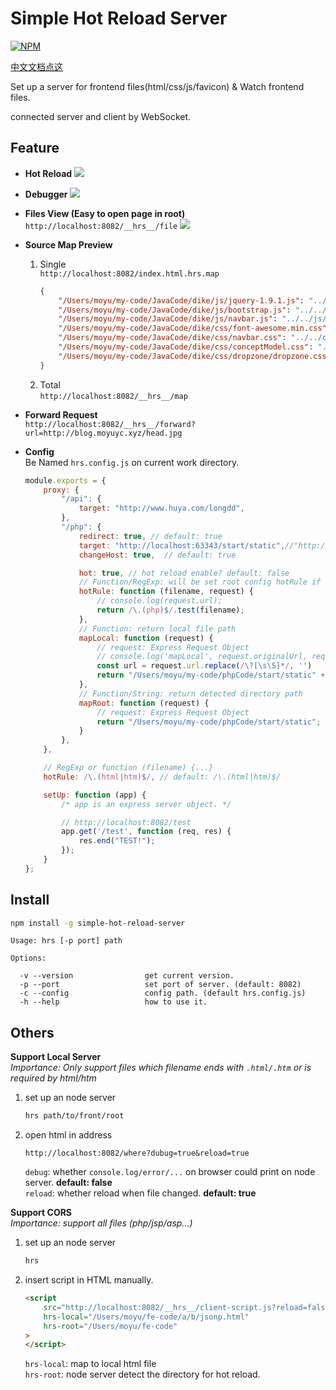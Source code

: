 # Simple Hot Reload Server

[![NPM](https://nodei.co/npm/simple-hot-reload-server.png?downloads=true&downloadRank=true&stars=true)](https://www.npmjs.com/package/simple-hot-reload-server)

[中文文档点这](http://blog.moyuyc.xyz/article/say-goodbye-to-manual-refresh)

Set up a server for frontend files(html/css/js/favicon) & Watch frontend files.

connected server and client by WebSocket.

## Feature

- **Hot Reload**
![](https://ooo.0o0.ooo/2017/03/31/58de5c97bfa0b.jpg)

- **Debugger**
![](https://ooo.0o0.ooo/2017/03/31/58de5c83f0eac.jpg)

- **Files View (Easy to open page in root)**  
`http://localhost:8082/__hrs__/file`
![](https://ooo.0o0.ooo/2017/04/01/58df9961dd9b2.jpg)

- **Source Map Preview**

    1. Single  
        `http://localhost:8082/index.html.hrs.map`
        ```json
        {
            "/Users/moyu/my-code/JavaCode/dike/js/jquery-1.9.1.js": "../../js/jquery-1.9.1.js",
            "/Users/moyu/my-code/JavaCode/dike/js/bootstrap.js": "../../js/bootstrap.js",
            "/Users/moyu/my-code/JavaCode/dike/js/navbar.js": "../../js/navbar.js",
            "/Users/moyu/my-code/JavaCode/dike/css/font-awesome.min.css": "../../css/font-awesome.min.css",
            "/Users/moyu/my-code/JavaCode/dike/css/navbar.css": "../../css/navbar.css",
            "/Users/moyu/my-code/JavaCode/dike/css/conceptModel.css": "../../css/conceptModel.css",
            "/Users/moyu/my-code/JavaCode/dike/css/dropzone/dropzone.css": "../../css/dropzone/dropzone.css"
        }
        ```
    2. Total  
        `http://localhost:8082/__hrs__/map`

- **Forward Request**  
    `http://localhost:8082/__hrs__/forward?url=http://blog.moyuyc.xyz/head.jpg`
    
- **Config**  
    Be Named `hrs.config.js` on current work directory.
    ```js
    module.exports = {
        proxy: {
            "/api": {
                target: "http://www.huya.com/longdd",
            },
            "/php": {
                redirect: true, // default: true
                target: "http://localhost:63343/start/static",//"http://localhost:6999",
                changeHost: true,  // default: true
    
                hot: true, // hot reload enable? default: false
                // Function/RegExp: will be set root config hotRule if it is null
                hotRule: function (filename, request) {
                    // console.log(request.url);
                    return /\.(php)$/.test(filename);
                },
                // Function: return local file path
                mapLocal: function (request) {
                    // request: Express Request Object
                    // console.log('mapLocal', request.originalUrl, request.baseUrl, request.url);
                    const url = request.url.replace(/\?[\s\S]*/, '')
                    return "/Users/moyu/my-code/phpCode/start/static" + url;
                },
                // Function/String: return detected directory path
                mapRoot: function (request) {
                    // request: Express Request Object
                    return "/Users/moyu/my-code/phpCode/start/static";
                }
            },
        },
    
        // RegExp or function (filename) {...}
        hotRule: /\.(html|htm)$/, // default: /\.(html|htm)$/
    
        setUp: function (app) {
            /* app is an express server object. */
    
            // http://localhost:8082/test
            app.get('/test', function (req, res) {
                res.end("TEST!");
            });
        }
    };
    ```

## Install

```bash
npm install -g simple-hot-reload-server
```

```text
Usage: hrs [-p port] path

Options:

  -v --version                get current version.
  -p --port                   set port of server. (default: 8082)
  -c --config                 config path. (default hrs.config.js)
  -h --help                   how to use it.
```

## Others

**Support Local Server**  
*Importance: Only support files which filename ends with `.html/.htm` or is required by html/htm*
1. set up an node server
    ```bash
    hrs path/to/front/root    
    ```
2. open html in address
    ```
    http://localhost:8082/where?dubug=true&reload=true
    ```
    `debug`: whether `console.log/error/...` on browser could print on node server. **default: false**  
    `reload`: whether reload when file changed. **default: true**

**Support CORS**  
*Importance: support all files (php/jsp/asp...)*

1. set up an node server
    ```bash
    hrs
    ```
2. insert script in HTML manually.
    ```html
    <script
        src="http://localhost:8082/__hrs__/client-script.js?reload=false&debug=true"
        hrs-local="/Users/moyu/fe-code/a/b/jsonp.html"
        hrs-root="/Users/moyu/fe-code"
    >
    </script>
    ```
    `hrs-local`: map to local html file  
    `hrs-root`: node server detect the directory for hot reload.
